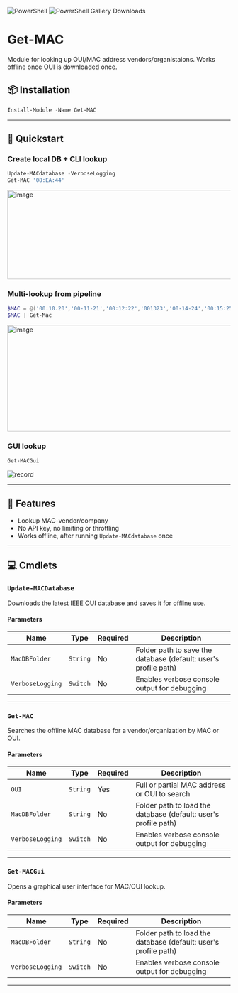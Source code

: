 ![PowerShell](https://img.shields.io/badge/PowerShell-5+-blue)
![PowerShell Gallery Downloads](https://img.shields.io/powershellgallery/dt/Get-MAC)

# Get-MAC
Module for looking up OUI/MAC address vendors/organistaions. Works offline once OUI is downloaded once.

## 📦 Installation
```powershell
Install-Module -Name Get-MAC
```

---

## 🚀 Quickstart

### Create local DB + CLI lookup

```powershell
Update-MACdatabase -VerboseLogging
Get-MAC '08:EA:44'
```
<img width="826" height="201" alt="image" src="https://github.com/user-attachments/assets/ff39e4da-30d1-488f-8f6f-462aeffa3955" />

### Multi-lookup from pipeline

```powershell
$MAC = @('00.10.20','00-11-21','00:12:22','001323','00-14-24','00:15:25')
$MAC | Get-Mac
```
<img width="898" height="240" alt="image" src="https://github.com/user-attachments/assets/e9beeb20-e743-48c1-bb95-a627d4e6c3b4" />


### GUI lookup

```powershell
Get-MACGui
```
![record](https://github.com/user-attachments/assets/0c1ee640-b3f4-46e3-861e-2ecaa2c126a2)


---

## 📌 Features
 - Lookup MAC-vendor/company
 - No API key, no limiting or throttling
 - Works offline, after running `Update-MACdatabase` once

---

## 💻 Cmdlets

### `Update-MACDatabase`

Downloads the latest IEEE OUI database and saves it for offline use.

#### Parameters

| Name             | Type     | Required | Description                                                       |
|------------------|----------|----------|-------------------------------------------------------------------|
| `MacDBFolder`    | `String` | No       | Folder path to save the database (default: user's profile path)   |
| `VerboseLogging` | `Switch` | No       | Enables verbose console output for debugging                      |

---

### `Get-MAC`

Searches the offline MAC database for a vendor/organization by MAC or OUI.

#### Parameters

| Name             | Type     | Required | Description                                                       |
|------------------|----------|----------|-------------------------------------------------------------------|
| `OUI`            | `String` | Yes      | Full or partial MAC address or OUI to search                      |
| `MacDBFolder`    | `String` | No       | Folder path to load the database (default: user's profile path)   |
| `VerboseLogging` | `Switch` | No       | Enables verbose console output for debugging                      |

---

### `Get-MACGui`

Opens a graphical user interface for MAC/OUI lookup.

#### Parameters

| Name             | Type     | Required | Description                                                       |
|------------------|----------|----------|-------------------------------------------------------------------|
| `MacDBFolder`    | `String` | No       | Folder path to load the database (default: user's profile path)   |
| `VerboseLogging` | `Switch` | No       | Enables verbose console output for debugging                      |

---
